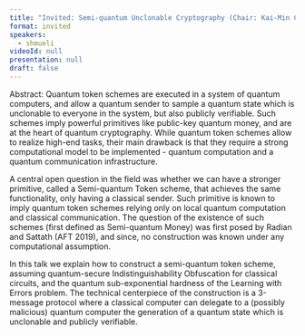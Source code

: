 ```yaml
---
title: "Invited: Semi-quantum Unclonable Cryptography (Chair: Kai-Min Chung)"
format: invited
speakers:
  - shmueli
videoId: null
presentation: null
draft: false
---
```

Abstract: Quantum token schemes are executed in a system of quantum computers, and allow a quantum sender to sample a quantum state which is unclonable to everyone in the system, but also publicly verifiable.
Such schemes imply powerful primitives like public-key quantum money, and are at the heart of quantum cryptography.
While quantum token schemes allow to realize high-end tasks, their main drawback is that they require a strong computational model to be implemented - quantum computation and a quantum communication infrastructure.

A central open question in the field was whether we can have a stronger primitive, called a Semi-quantum Token scheme, that achieves the same functionality, only having a classical sender. Such primitive is known to imply quantum token schemes relying only on local quantum computation and classical communication. The question of the existence of such schemes (first defined as Semi-quantum Money) was first posed by Radian and Sattath (AFT 2019), and since, no construction was known under any computational assumption.

In this talk we explain how to construct a semi-quantum token scheme, assuming quantum-secure Indistinguishability Obfuscation for classical circuits, and the quantum sub-exponential hardness of the Learning with Errors problem. The technical centerpiece of the construction is a 3-message protocol where a classical computer can delegate to a (possibly malicious) quantum computer the generation of a quantum state which is unclonable and publicly verifiable.


<!-- fields to use above: -->
<!-- videoId: "Vfl9pPh6ipI" -->
<!-- presentation: "/slides/invited-MargaridaPereira.pdf" -->

